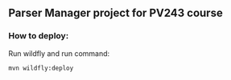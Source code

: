 ## Parser Manager project for PV243 course

### How to deploy:

Run wildfly and run command:

````
mvn wildfly:deploy
````